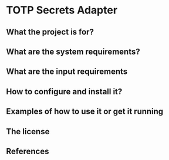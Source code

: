 # TOTP Secrets Adapter

## What the project is for?

## What are the system requirements?

## What are the input requirements

## How to configure and install it?

## Examples of how to use it or get it running

## The license

## References

